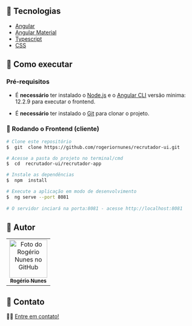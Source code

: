 ## 📝 Tecnologias
- [Angular](https://angular.io/)
- [Angular Material](https://material.angular.io/)
- [Typescript](https://www.typescriptlang.org/)
- [CSS](https://developer.mozilla.org/pt-BR/docs/Web/CSS)


## 📝 Como executar
### Pré-requisitos

- É **necessário** ter instalado o [Node.js](https://nodejs.org/en/) e o [Angular CLI](https://angular.io/cli) versão minima: 12.2.9 para executar o frontend.

- É **necessário** ter instalado o [Git](https://git-scm.com/) para clonar o projeto.

### 🎲 Rodando o Frontend (cliente)

  

```bash
# Clone este repositório
$  git  clone https://github.com/rogeriornunes/recrutador-ui.git

# Acesse a pasta do projeto no terminal/cmd
$  cd  recrutador-ui/recrutador-app 

# Instale as dependências
$  npm  install 

# Execute a aplicação em modo de desenvolvimento
$  ng serve --port 8081
  
# O servidor inciará na porta:8081 - acesse http://localhost:8081

```

  

## 📝 Autor

  
<center>
<table>
<tr>
<td  align="center">
<a  href="https://github.com/rogeriornunes" target="_blank">
<img  src="https://avatars.githubusercontent.com/u/80980856?v=4"  width="100px;"  alt="Foto do Rogério Nunes no GitHub"/><br>
<sub>
<b>Rogério Nunes</b>
</sub>
</a>
</td>
</tr>
</table>
</center>
  

## 📝 Contato

👋🏽 [Entre em contato!](https://www.linkedin.com/in/rogerioricardonunes/)


